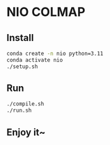 # NIO COLMAP

## Install

```bash
conda create -n nio python=3.11
conda activate nio
./setup.sh
```

## Run

```bash
./compile.sh
./run.sh
```

## Enjoy it~
